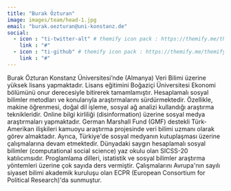 ```yaml
---
title: "Burak Özturan"
image: images/team/head-1.jpg
email: "burak.oezturan@uni-konstanz.de"
social:
  - icon : "ti-twitter-alt" # themify icon pack : https://themify.me/themify-icons
    link : "#"
  - icon : "ti-github" # themify icon pack : https://themify.me/themify-icons
    link : "#"
---
```


Burak Özturan Konstanz Üniversitesi’nde (Almanya) Veri Bilimi üzerine yüksek lisans yapmaktadır. Lisans eğitimini Boğaziçi Üniversitesi Ekonomi bölümünü onur derecesiyle bitirerek tamamlamıştır. Hesaplamalı sosyal bilimler metodları ve konularıyla araştırmalarını sürdürmektedir. Özellikle, makine öğrenmesi, doğal dil işleme, sosyal ağ analizi kullandığı araştırma teknikleridir. Online bilgi kirliliği (disinformation) üzerine sosyal medya araştırmaları yapmaktadır. German Marshall Fund (GMF) destekli Türk-Amerikan ilişkileri kamuoyu araştırma projesinde veri bilimi uzmanı olarak görev almaktadır. Ayrıca, Türkiye'de sosyal medyanın kutuplaşması üzerine çalışmalarına devam etmektedir. Dünyadaki saygın hesaplamalı sosyal bilimler (computational social science) yaz okulu olan SICSS-20 katılıcımsıdır. Proglamlama dilleri, istatistik ve sosyal bilimler araştırma yöntemleri üzerine çok sayıda ders vermiştir. Çalışmalarını Avrupa'nın sayılı siyaset bilimi akademik kuruluşu olan ECPR  (European Consortium for Political Research)'da sunmuştur.


